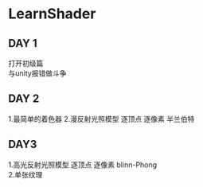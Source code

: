 # LearnShader
## DAY 1  
打开初级篇  
与unity报错做斗争
## DAY 2  
1.最简单的着色器
2.漫反射光照模型 逐顶点 逐像素 半兰伯特  
## DAY3  
1.高光反射光照模型 逐顶点 逐像素 blinn-Phong  
2.单张纹理  
